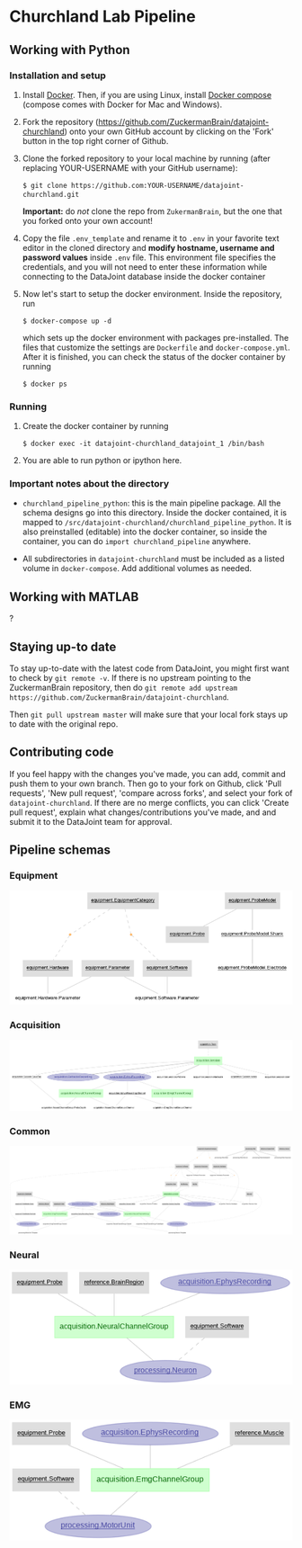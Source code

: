 # Churchland Lab Pipeline

## Working with Python

### Installation and setup

1. Install [Docker](https://docs.docker.com/get-docker/). Then, if you are using Linux, install [Docker compose](https://docs.docker.com/compose/install/) (compose comes with Docker for Mac and Windows).

2. Fork the repository (https://github.com/ZuckermanBrain/datajoint-churchland) onto your own GitHub account by clicking on the 'Fork' button in the top right corner of Github.

3. Clone the forked repository to your local machine by running (after replacing YOUR-USERNAME with your GitHub username):
    ```console
    $ git clone https://github.com:YOUR-USERNAME/datajoint-churchland.git
    ```
    __Important:__ do *not* clone the repo from `ZukermanBrain`, but the one that you forked onto your own account!

4. Copy the file `.env_template` and rename it to `.env` in your favorite text editor in the cloned directory and **modify hostname, username and password values** inside `.env` file. This environment file specifies the credentials, and you will not need to enter these information while connecting to the DataJoint database inside the docker container

5. Now let's start to setup the docker environment. Inside the repository, run 
    ```console
    $ docker-compose up -d
    ```
    which sets up the docker environment with packages pre-installed. The files that customize the settings are `Dockerfile` and `docker-compose.yml`. After it is finished, you can check the status of the docker container by running 
    ```console
    $ docker ps
    ```

### Running

1. Create the docker container by running 
    ```console
    $ docker exec -it datajoint-churchland_datajoint_1 /bin/bash
    ```

2. You are able to run python or ipython here.

### Important notes about the directory

- `churchland_pipeline_python`: this is the main pipeline package. All the schema designs go into this directory. Inside the docker contained, it is mapped to `/src/datajoint-churchland/churchland_pipeline_python`. It is also preinstalled (editable) into the docker container, so inside the container, you can do `import churchland_pipeline` anywhere.

- All subdirectories in `datajoint-churchland` must be included as a listed volume in `docker-compose`. Add additional volumes as needed.

## Working with MATLAB

?

## Staying up-to date

To stay up-to-date with the latest code from DataJoint, you might first want to check by `git remote -v`.
If there is no upstream pointing to the ZuckermanBrain repository, then do `git remote add upstream https://github.com/ZuckermanBrain/datajoint-churchland`.

Then `git pull upstream master` will make sure that your local fork stays up to date with the original repo.

## Contributing code

If you feel happy with the changes you've made, you can add, commit and push them to your own branch. Then go to your fork on Github, click 'Pull requests', 'New pull request', 'compare across forks', and select your fork of `datajoint-churchland`. If there are no merge conflicts, you can click 'Create pull request', explain what changes/contributions you've made, and and submit it to the DataJoint team for approval.

## Pipeline schemas

### Equipment
![equipment erd](images/equipment_erd.png)

### Acquisition
![acquisition erd](images/acquisition_erd.png)

### Common
![common erd](images/common_erd.png)

### Neural
![neural erd](images/neural_erd.png)

### EMG
![emg erd](images/emg_erd.png)